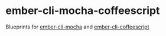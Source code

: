 # ember-cli-mocha-coffeescript

Blueprints for [ember-cli-mocha](https://github.com/switchfly/ember-cli-mocha)
and [ember-cli-coffeescript](https://github.com/kimroen/ember-cli-coffeescript)

